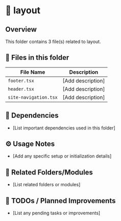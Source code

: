 # 📂 layout

## Overview
This folder contains 3 file(s) related to layout.

## 📄 Files in this folder

| File Name | Description |
|-----------|-------------|
| `footer.tsx` | [Add description] |
| `header.tsx` | [Add description] |
| `site-navigation.tsx` | [Add description] |

## 🔗 Dependencies
- [List important dependencies used in this folder]

## ⚙️ Usage Notes
- [Add any specific setup or initialization details]

## 🔄 Related Folders/Modules
- [List related folders or modules]

## 🚧 TODOs / Planned Improvements
- [List any pending tasks or improvements]
